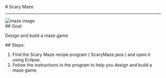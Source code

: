 <body>
<div id="wrap">
<div id="main">
<div id="recipeLeftColumn">
# Scary Maze

<hr/>
<img alt="maze image" src="images/standardMaze.png"/>
<div id="recipeGoal">
## Goal:


Design and build a maze game 

</div>
</div>
<div id="recipeRightColumn">
<div id="recipeSteps">
## Steps:

<ol id="stepList">
<li>Find the Scary Maze recipe program ( ScaryMaze.java ) and open it using Eclipse.
                                </li>
<li>Follow the instructions in the program to help you design and build a maze game.
                                </li>
</ol>
<div style="clear:both;"></div>
</div>
</div>
</div>
</div>
<div id="footer">

</div>
</body>